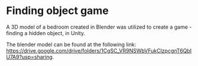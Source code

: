 # Finding object game

A 3D model of a bedroom created in Blender was utilized to create a game - finding a hidden object, in Unity.

The blender model can be found at the following link: https://drive.google.com/drive/folders/1CgSC_VR9NSWbVFukClzpcgnT6QbIU7A9?usp=sharing.
